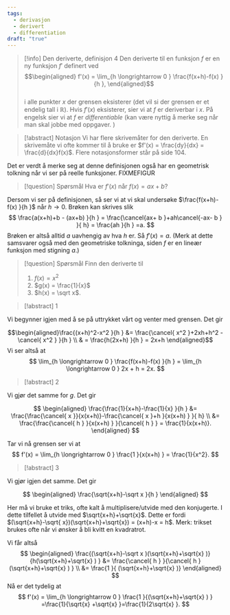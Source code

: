 ```yaml
---
tags:
  - derivasjon
  - derivert
  - differentiation
draft: "true"
---
```

> [!info] Den deriverte, definisjon 4
> Den deriverte til en funksjon $f$ er en ny funksjon $f'$ definert ved
> $$\begin{aligned} f'(x) = \lim_{h \longrightarrow  0 } \frac{f(x+h)-f(x) }{h },  \end{aligned}$$  
> i alle punkter $x$ der grensen eksisterer (det vil si der grensen er et endelig tall i $\mathbb{R}$). Hvis $f'(x)$ eksisterer, sier vi at $f$ er deriverbar i $x$. På engelsk sier vi at $f$ er *differentiable* (kan være nyttig å merke seg når man skal jobbe med oppgaver. )

> [!abstract] Notasjon
> Vi har flere skrivemåter for den deriverte. En skrivemåte vi ofte kommer til å bruke er $f'(x) = \frac{dy}{dx} = \frac{d}{dx}f(x)$.
> Flere notasjonsformer står på side 104.
>  

Det er verdt å merke seg at denne definisjonen også har en geometrisk tolkning når vi ser på reelle funksjoner. 
FIXMEFIGUR

> [!question] Spørsmål 
>   Hva er $f'(x)$ når $f(x) = ax+b$?

Dersom vi ser på definisjonen, så ser vi at vi skal undersøke $\frac{f(x+h)-f(x) }{h }$ når $h \longrightarrow 0$. Brøken kan skrives slik
$$
\frac{a(x+h)+b - (ax+b) }{h }  = \frac{\cancel{ax+ b }+ah\cancel{-ax- b } }{ h} = \frac{ah }{h } =a.  
$$
Brøken er altså alltid $a$ uavhengig av hva $h$ er. Så $f'(x) = a$. (Merk at dette samsvarer også med den geometriske tolkninga, siden $f$ er en lineær funksjon med stigning $a$.)

> [!question] Spørsmål 
> Finn den deriverte til
> 1. $f(x) = x^2$
> 2. $g(x) = \frac{1}{x}$
> 3. $h(x) = \sqrt x$.

> [!abstract] 1 

Vi begynner igjen med å se på uttrykket vårt og venter med grensen. Det gir

$$\begin{aligned}\frac{(x+h)^2-x^2 }{h }  &= \frac{\cancel{ x^2 }+2xh+h^2 -\cancel{  x^2 } }{h } \\ & =  \frac{h(2x+h) }{h }  = 2x+h \end{aligned}$$ 
Vi ser altså at 
$$
\lim_{h \longrightarrow  0 } \frac{f(x+h)-f(x) }{h } = \lim_{h \longrightarrow  0 } 2x + h = 2x.  
$$

> [!abstract] 2  
>  

Vi gjør det samme for $g$. Det gir

$$
\begin{aligned} 
  \frac{\frac{1}{x+h}-\frac{1}{x} }{h } &= \frac{\frac{\cancel{ x }}{x(x+h)}-\frac{\cancel{ x }+h }{x(x+h) }  }{ h} \\ &= \frac{\frac{\cancel{ h } }{x(x+h) }  }{\cancel{ h } }   = \frac{1}{x(x+h)}.
\end{aligned} 
$$

Tar vi nå grensen ser vi at
$$
f'(x) = \lim_{h \longrightarrow  0 } \frac{1 }{x(x+h) } = \frac{1}{x^2}.  
$$
> [!abstract] 3
> 

Vi gjør igjen det samme. Det gir

$$
\begin{aligned} 
  \frac{\sqrt{x+h}-\sqrt x }{h }  
\end{aligned} 
$$

Her må vi bruke et triks, ofte kalt å multiplisere/utvide med den konjugerte. I dette tilfellet å utvide med $\sqrt{x+h}+\sqrt{x}$. Dette er fordi $(\sqrt{x+h}-\sqrt{ x})(\sqrt{x+h}+\sqrt{x}) = (x+h)-x = h$.
Merk: trikset brukes ofte når vi ønsker å bli kvitt en kvadratrot.

Vi får altså
$$
\begin{aligned} 
  \frac{(\sqrt{x+h}-\sqrt x )(\sqrt{x+h}+\sqrt{x}  )}{h(\sqrt{x+h}+\sqrt{x}  ) }   &= \frac{\cancel{ h } }{\cancel{ h }(\sqrt{x+h}+\sqrt{x}  ) } \\ &= \frac{1 }{ (\sqrt{x+h}+\sqrt{x}  )} 
\end{aligned} 
$$
Nå er det tydelig at
$$
f'(x) = \lim_{h \longrightarrow  0 } \frac{1 }{(\sqrt{x+h}+\sqrt{x}  ) } =\frac{1}{\sqrt{x} +\sqrt{x} }=\frac{1}{2\sqrt{x} }. 
$$

<br><br> <br><br> <br><br> <br><br> <br><br> <br><br> <br><br> <br><br> 
